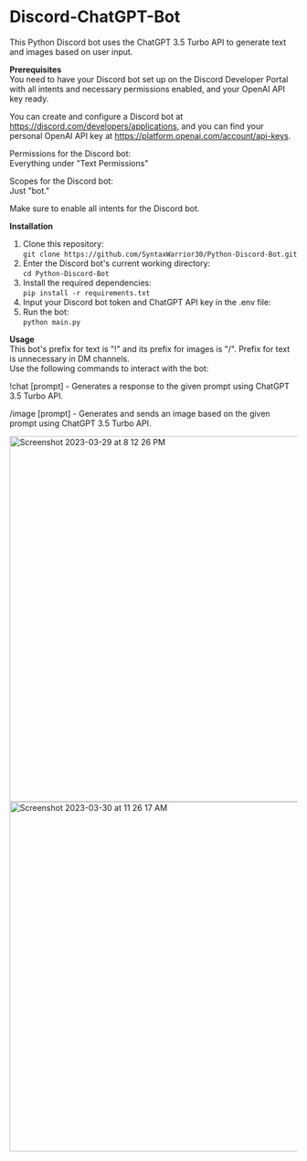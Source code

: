 # Discord-ChatGPT-Bot

This Python Discord bot uses the ChatGPT 3.5 Turbo API to generate text and images based on user input.

**Prerequisites** </br>
You need to have your Discord bot set up on the Discord Developer Portal with all intents and necessary permissions enabled, and your OpenAI API key ready.

You can create and configure a Discord bot at https://discord.com/developers/applications, and you can find your personal OpenAI API key at https://platform.openai.com/account/api-keys.

Permissions for the Discord bot: </br>
   Everything under "Text Permissions" </br>

Scopes for the Discord bot: </br>
   Just "bot." </br>
   
Make sure to enable all intents for the Discord bot.

**Installation** </br>
1. Clone this repository: </br>
`git clone https://github.com/SyntaxWarrior30/Python-Discord-Bot.git`
2. Enter the Discord bot's current working directory: </br>
`cd Python-Discord-Bot`
3. Install the required dependencies: </br>
`pip install -r requirements.txt`
4. Input your Discord bot token and ChatGPT API key in the .env file: </br>
5. Run the bot: </br>
`python main.py`

**Usage** </br>
This bot's prefix for text is "!" and its prefix for images is "/". Prefix for text is unnecessary in DM channels.</br>
Use the following commands to interact with the bot:

!chat [prompt] - Generates a response to the given prompt using ChatGPT 3.5 Turbo API.</br>

/image [prompt] - Generates and sends an image based on the given prompt using ChatGPT 3.5 Turbo API.</br>

<img width="640" alt="Screenshot 2023-03-29 at 8 12 26 PM" src="https://user-images.githubusercontent.com/49298134/228702804-1f347893-3baa-4745-94e6-581c62726dc1.png">

<img width="612" alt="Screenshot 2023-03-30 at 11 26 17 AM" src="https://user-images.githubusercontent.com/49298134/228902473-62a8bc12-5ab4-484a-b468-9c96bd88e4a3.png">
